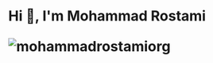 






# Hi  👋, I'm Mohammad Rostami <p align="left"> <img src="https://komarev.com/ghpvc/username=mohammadrostamiorg&label=Profile%20views&color=0e75b6&style=flat" alt="mohammadrostamiorg" /> </p>































